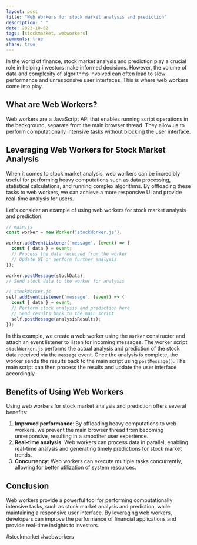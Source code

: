 ```yaml
---
layout: post
title: "Web Workers for stock market analysis and prediction"
description: " "
date: 2023-10-02
tags: [stockmarket, webworkers]
comments: true
share: true
---
```


In the world of finance, stock market analysis and prediction play a crucial role in helping investors make informed decisions. However, the volume of data and complexity of algorithms involved can often lead to slow performance and unresponsive user interfaces. This is where web workers come into play.

## What are Web Workers?

Web workers are a JavaScript API that enables running script operations in the background, separate from the main browser thread. They allow us to perform computationally intensive tasks without blocking the user interface.

## Leveraging Web Workers for Stock Market Analysis

When it comes to stock market analysis, web workers can be incredibly useful for performing heavy computations such as data processing, statistical calculations, and running complex algorithms. By offloading these tasks to web workers, we can achieve a more responsive UI and provide real-time analysis for users.

Let's consider an example of using web workers for stock market analysis and prediction:

```javascript
// main.js
const worker = new Worker('stockWorker.js');

worker.addEventListener('message', (event) => {
  const { data } = event;
  // Process the data received from the worker
  // Update UI or perform further analysis
});

worker.postMessage(stockData);
// Send stock data to the worker for analysis
```

```javascript
// stockWorker.js
self.addEventListener('message', (event) => {
  const { data } = event;
  // Perform stock analysis and prediction here
  // Send results back to the main script
  self.postMessage(analysisResults);
});
```

In this example, we create a web worker using the `Worker` constructor and attach an event listener to listen for incoming messages. The worker script `stockWorker.js` performs the actual analysis and prediction of the stock data received via the `message` event. Once the analysis is complete, the worker sends the results back to the main script using `postMessage()`. The main script can then process the results and update the user interface accordingly.

## Benefits of Using Web Workers

Using web workers for stock market analysis and prediction offers several benefits:

1. **Improved performance**: By offloading heavy computations to web workers, we prevent the main browser thread from becoming unresponsive, resulting in a smoother user experience.
2. **Real-time analysis**: Web workers can process data in parallel, enabling real-time analysis and generating timely predictions for stock market trends.
3. **Concurrency**: Web workers can execute multiple tasks concurrently, allowing for better utilization of system resources.

## Conclusion

Web workers provide a powerful tool for performing computationally intensive tasks, such as stock market analysis and prediction, while maintaining a responsive user interface. By leveraging web workers, developers can improve the performance of financial applications and provide real-time insights to investors.

#stockmarket #webworkers